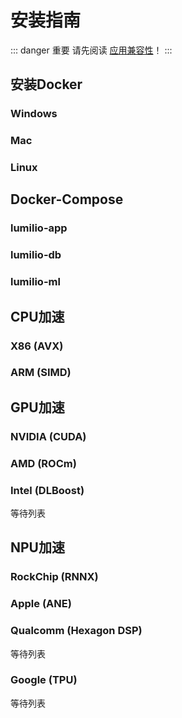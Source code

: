 # 安装指南

::: danger 重要
请先阅读 [应用兼容性](./user-manual-overview.md#compatibility)！
:::
## 安装Docker
### Windows

### Mac

### Linux

## Docker-Compose

### lumilio-app
### lumilio-db
### lumilio-ml

## CPU加速
### X86 (AVX)

### ARM (SIMD)

## GPU加速
### NVIDIA (CUDA)

### AMD (ROCm)

### Intel (DLBoost)
等待列表

## NPU加速
### RockChip (RNNX)

### Apple (ANE)

### Qualcomm (Hexagon DSP)
等待列表

### Google (TPU)
等待列表